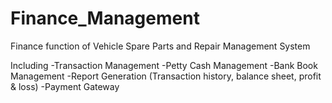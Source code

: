 # Finance_Management

Finance function of Vehicle Spare Parts and Repair Management System

Including
 -Transaction Management
 -Petty Cash Management
 -Bank Book Management
 -Report Generation (Transaction history, balance sheet, profit & loss)
 -Payment Gateway
 
